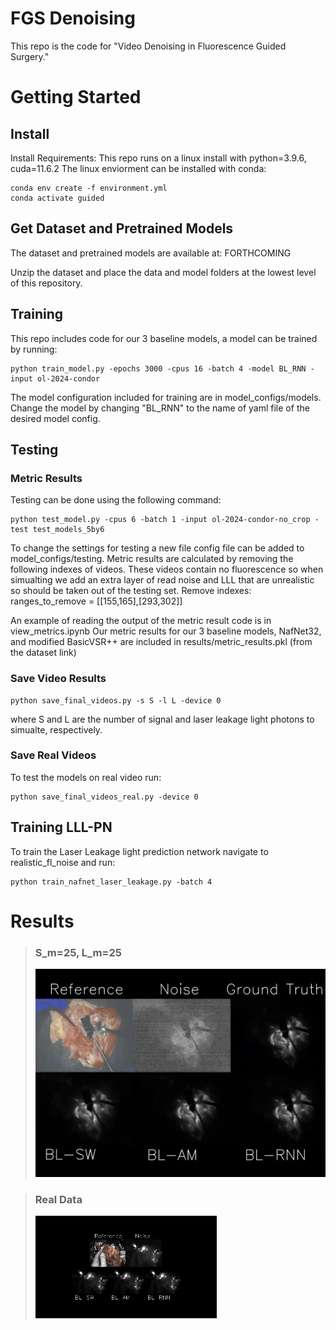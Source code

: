 # FGS Denoising
This repo is the code for "Video Denoising in Fluorescence Guided Surgery."

# Getting Started 
## Install
Install Requirements: This repo runs on a linux install with python=3.9.6, cuda=11.6.2
The linux enviorment can be installed with conda:
```
conda env create -f environment.yml
conda activate guided
```
## Get Dataset and Pretrained Models
The dataset and pretrained models are available at: FORTHCOMING

Unzip the dataset and place the data and model folders at the lowest level of this repository.

## Training
This repo includes code for our 3 baseline models, a model can be trained by running:

```
python train_model.py -epochs 3000 -cpus 16 -batch 4 -model BL_RNN -input ol-2024-condor
```

The model configuration included for training are in model_configs/models. Change the model by changing "BL_RNN" to the name of yaml file of the desired model config.


## Testing
### Metric Results
Testing can be done using the following command:

```
python test_model.py -cpus 6 -batch 1 -input ol-2024-condor-no_crop -test test_models_5by6 
```

To change the settings for testing a new file config file can be added to model_configs/testing.
Metric results are calculated by removing the following indexes of videos. These videos contain no fluorescence so when simualting we add an extra layer of read noise and LLL that are unrealistic so should be taken out of the testing set. Remove indexes: ranges_to_remove = [[155,165],[293,302]]

An example of reading the output of the metric result code is in view_metrics.ipynb
Our metric results for our 3 baseline models, NafNet32, and modified BasicVSR++ are included in results/metric_results.pkl (from the dataset link)


### Save Video Results

```
python save_final_videos.py -s S -l L -device 0
```
where S and L are the number of signal and laser leakage light photons to simualte, respectively. 

### Save Real Videos
To test the models on real video run:

```
python save_final_videos_real.py -device 0
```


## Training LLL-PN
To train the Laser Leakage light prediction network navigate to realistic_fl_noise and run:
```
python train_nafnet_laser_leakage.py -batch 4
```


# Results
> ### S_m=25, L_m=25
> ![lm_25_sm_25_results](./lm_25_sm_25_results.gif)

> ### Real Data
> <img src="./real_short.gif"/>

